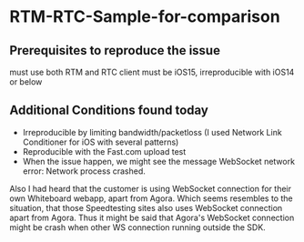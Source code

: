 # RTM-RTC-Sample-for-comparison

## Prerequisites to reproduce the issue
must use both RTM and RTC
client must be iOS15, irreproducible with iOS14 or below

## Additional Conditions found today
- Irreproducible by limiting bandwidth/packetloss (I used Network Link Conditioner for iOS with several patterns)
- Reproducible with the Fast.com upload test
- When the issue happen, we might see the message WebSocket network error: Network process crashed.

Also I had heard that the customer is using WebSocket connection for their own Whiteboard webapp, apart from Agora.
Which seems resembles to the situation, that those Speedtesting sites also uses WebSocket connection apart from Agora.
Thus it might be said that Agora's WebSocket connection might be crash when other WS connection running outside the SDK.
